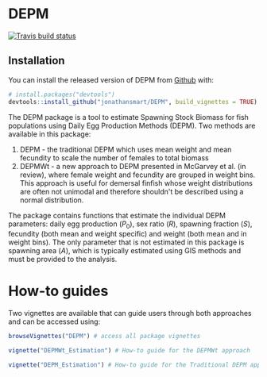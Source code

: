 
<!-- README.md is generated from README.Rmd. Please edit that file -->
DEPM
====

<!-- badges: start -->
[![Travis build status](https://travis-ci.org/jonathansmart/DEPM.svg?branch=master)](https://travis-ci.org/jonathansmart/DEPM) <!-- badges: end -->

Installation
------------

You can install the released version of DEPM from [Github](https://github.com/jonathansmart/DEPM) with:

``` r
# install.packages("devtools")
devtools::install_github("jonathansmart/DEPM", build_vignettes = TRUE)
```

The DEPM package is a tool to estimate Spawning Stock Biomass for fish populations using Daily Egg Production Methods (DEPM). Two methods are available in this package:

1.  DEPM - the traditional DEPM which uses mean weight and mean fecundity to scale the number of females to total biomass
2.  DEPMWt - a new approach to DEPM presented in McGarvey et al. (in review), where female weight and fecundity are grouped in weight bins. This approach is useful for demersal finfish whose weight distributions are often not unimodal and therefore shouldn't be described using a normal distribution.

The package contains functions that estimate the individual DEPM parameters: daily egg production (*P*<sub>0</sub>), sex ratio (*R*), spawning fraction (*S*), fecundity (both mean and weight specific) and weight (both mean and in weight bins). The only parameter that is not estimated in this package is spawning area (*A*), which is typically estimated using GIS methods and must be provided to the analysis.

How-to guides
=============

Two vignettes are available that can guide users through both approaches and can be accessed using:

``` r
browseVignettes("DEPM") # access all package vignettes

vignette("DEPMWt_Estimation") # How-to guide for the DEPMWt approach

vignette("DEPM_Estimation") # How-to guide for the Traditional DEPM approach
```
